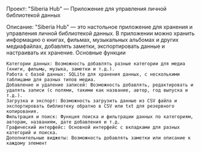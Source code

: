 Проект: "Siberia Hub" — Приложение для управления личной библиотекой данных

Описание:
"Siberia Hub" — это настольное приложение для хранения и управления личной библиотекой данных. В приложении можно хранить информацию о книгах, фильмах, музыкальных альбомах и других медиафайлах, добавлять заметки, экспортировать данные и настраивать их хранение.
Основные функции

    Категории данных: Возможность добавлять разные категории для медиа (книги, фильмы, музыка, заметки и т.д.).
    Работа с базой данных: SQLite для хранения данных, с несколькими таблицами для разных типов медиа.
    Добавление и удаление записей: Возможность добавлять, редактировать и удалять записи (с полями, такими как название, автор, год выпуска и т.д.).
    Загрузка и экспорт: Возможность загрузить данные из CSV файла и экспортировать библиотеку обратно в CSV или txt для резервного копирования.
    Фильтрация и поиск: Функция поиска и фильтрации данных по категориям, авторам, названиям, дате добавления и т.д.
    Графический интерфейс: Основной интерфейс с вкладками для разных категорий и поиска.
    Дополнительные виджеты: Возможность добавлять заметки или описание к каждому элемент